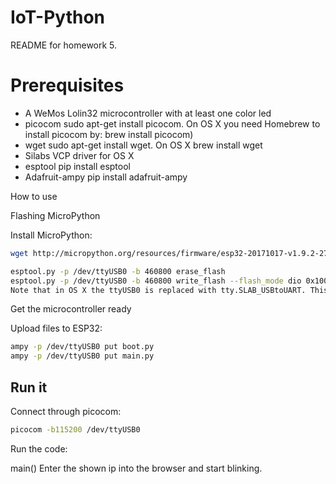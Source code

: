 # IoT-Python

 README for homework 5.

# Prerequisites

* A WeMos Lolin32 microcontroller with at least one color led
* picocom sudo apt-get install picocom. On OS X you need Homebrew to install picocom by: brew install picocom)
* wget sudo apt-get install wget. On OS X brew install wget
* Silabs VCP driver for OS X
* esptool pip install esptool
* Adafruit-ampy pip install adafruit-ampy

How to use

Flashing MicroPython

Install MicroPython:

```sh
wget http://micropython.org/resources/firmware/esp32-20171017-v1.9.2-279-g090b6b80.bin
```

```sh
esptool.py -p /dev/ttyUSB0 -b 460800 erase_flash
esptool.py -p /dev/ttyUSB0 -b 460800 write_flash --flash_mode dio 0x1000 esp32-*.bin
Note that in OS X the ttyUSB0 is replaced with tty.SLAB_USBtoUART. This applies for entire project!
```

Get the microcontroller ready

Upload files to ESP32:

```sh
ampy -p /dev/ttyUSB0 put boot.py
ampy -p /dev/ttyUSB0 put main.py
```


## Run it

Connect through picocom:

```sh
picocom -b115200 /dev/ttyUSB0
```

Run the code:

main()
Enter the shown ip into the browser and start blinking.


